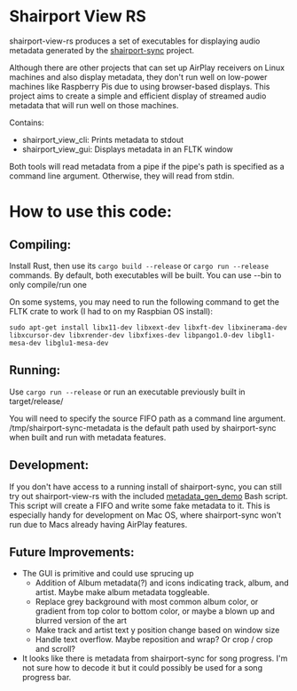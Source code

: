 # Shairport View RS
shairport-view-rs produces a set of executables for displaying audio metadata generated by the [shairport-sync](https://github.com/mikebrady/shairport-sync) project.

Although there are other projects that can set up AirPlay receivers on Linux machines and also display metadata, they don't run well on low-power machines like Raspberry Pis due to using browser-based displays.  This project aims to create a simple and efficient display of streamed audio metadata that will run well on those machines.

Contains:
* shairport_view_cli: Prints metadata to stdout
* shairport_view_gui: Displays metadata in an FLTK window

Both tools will read metadata from a pipe if the pipe's path is specified as a command line argument.  Otherwise, they will read from stdin.

# How to use this code:
## Compiling:
Install Rust, then use its `cargo build --release` or `cargo run --release` commands.
By default, both executables will be built.  You can use --bin to only compile/run one

On some systems, you may need to run the following command to get the FLTK crate to work (I had to on my Raspbian OS install):

`sudo apt-get install libx11-dev libxext-dev libxft-dev libxinerama-dev libxcursor-dev libxrender-dev libxfixes-dev libpango1.0-dev libgl1-mesa-dev libglu1-mesa-dev`

## Running:
Use `cargo run --release` or run an executable previously built in target/release/

You will need to specify the source FIFO path as a command line argument.  /tmp/shairport-sync-metadata is the default path used by shairport-sync when built and run with metadata features.

## Development:
If you don't have access to a running install of shairport-sync, you can still try out shairport-view-rs with the included [metadata_gen_demo](metadata_gen_demo) Bash script.  This script will create a FIFO and write some fake metadata to it.  This is especially handy for development on Mac OS, where shairport-sync won't run due to Macs already having AirPlay features.

## Future Improvements:
* The GUI is primitive and could use sprucing up
    * Addition of Album metadata(?) and icons indicating track, album, and artist.  Maybe make album metadata toggleable.
    * Replace grey background with most common album color, or gradient from top color to bottom color, or maybe a blown up and blurred version of the art
    * Make track and artist text y position change based on window size
    * Handle text overflow.  Maybe reposition and wrap?  Or crop / crop and scroll?
* It looks like there is metadata from shairport-sync for song progress.  I'm not sure how to decode it but it could possibly be used for a song progress bar.
